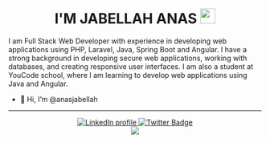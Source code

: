 

<div id="header" align="center">
  <div>
    <h1>
      I'M JABELLAH ANAS
      <img src="https://media.giphy.com/media/hvRJCLFzcasrR4ia7z/giphy.gif" width="30px"/>
    </h1>
  </div>
</div>


I am Full Stack Web Developer with experience in developing web applications using PHP, Laravel, Java, Spring Boot and Angular. I have a strong background in developing secure web applications, working with databases, and creating responsive user interfaces. I am also a student at YouCode school, where I am learning to develop web applications using Java and Angular. 

- 👋 Hi, I’m @anasjabellah

---


<div id="header" align="center">
  <div id="badges">
    <a href="https://www.linkedin.com/in//">
      <img src="https://img.shields.io/badge/LinkedIn-blue?style=for-the-badge&logo=linkedin&logoColor=white" alt="LinkedIn profile"/>
    </a>
    <a href="https://www.twitter.com/">
      <img src="https://img.shields.io/badge/Twitter-blue?style=for-the-badge&logo=twitter&logoColor=white" alt="Twitter Badge"/>
    </a>
  </div>
  <img src="https://komarev.com/ghpvc/"/>
</div>


